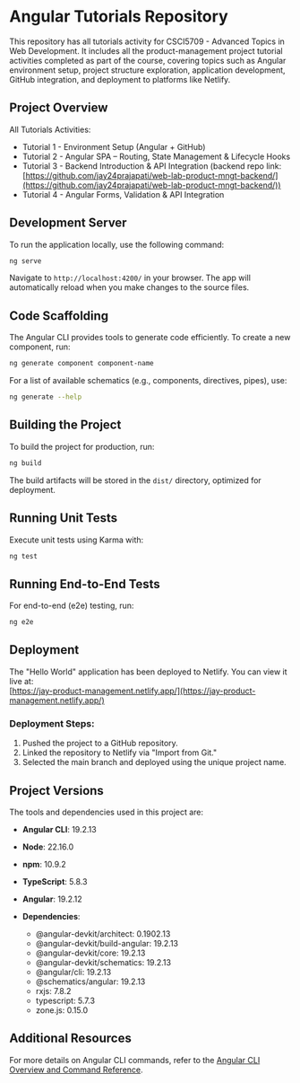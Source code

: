 # Angular Tutorials Repository

This repository has all tutorials activity for CSCI5709 - Advanced Topics in Web Development. It includes all the product-management project tutorial activities completed as part of the course, covering topics such as Angular environment setup, project structure exploration, application development, GitHub integration, and deployment to platforms like Netlify.

## Project Overview

All Tutorials Activities:

- Tutorial 1 - Environment Setup (Angular + GitHub)
- Tutorial 2 - Angular SPA – Routing, State Management & Lifecycle Hooks
- Tutorial 3 - Backend Introduction & API Integration (backend repo link: [https://github.com/jay24prajapati/web-lab-product-mngt-backend/](https://github.com/jay24prajapati/web-lab-product-mngt-backend/))
- Tutorial 4 - Angular Forms, Validation & API Integration

## Development Server

To run the application locally, use the following command:

```bash
ng serve
```

Navigate to `http://localhost:4200/` in your browser. The app will automatically reload when you make changes to the source files.

## Code Scaffolding

The Angular CLI provides tools to generate code efficiently. To create a new component, run:

```bash
ng generate component component-name
```

For a list of available schematics (e.g., components, directives, pipes), use:

```bash
ng generate --help
```

## Building the Project

To build the project for production, run:

```bash
ng build
```

The build artifacts will be stored in the `dist/` directory, optimized for deployment.

## Running Unit Tests

Execute unit tests using Karma with:

```bash
ng test
```

## Running End-to-End Tests

For end-to-end (e2e) testing, run:

```bash
ng e2e
```

## Deployment

The "Hello World" application has been deployed to Netlify. You can view it live at:  
[https://jay-product-management.netlify.app/](https://jay-product-management.netlify.app/)

### Deployment Steps:

1. Pushed the project to a GitHub repository.
2. Linked the repository to Netlify via "Import from Git."
3. Selected the main branch and deployed using the unique project name.

## Project Versions

The tools and dependencies used in this project are:

- **Angular CLI**: 19.2.13
- **Node**: 22.16.0
- **npm**: 10.9.2
- **TypeScript**: 5.8.3
- **Angular**: 19.2.12

- **Dependencies**:
  - @angular-devkit/architect: 0.1902.13
  - @angular-devkit/build-angular: 19.2.13
  - @angular-devkit/core: 19.2.13
  - @angular-devkit/schematics: 19.2.13
  - @angular/cli: 19.2.13
  - @schematics/angular: 19.2.13
  - rxjs: 7.8.2
  - typescript: 5.7.3
  - zone.js: 0.15.0

## Additional Resources

For more details on Angular CLI commands, refer to the [Angular CLI Overview and Command Reference](https://angular.dev/tools/cli).
